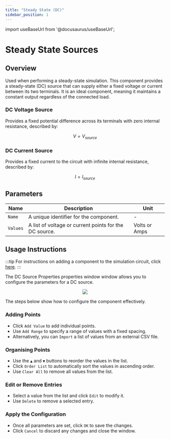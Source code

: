 ```yaml
---
title: "Steady State (DC)"
sidebar_position: 1
---
```


import useBaseUrl from '@docusaurus/useBaseUrl';

# Steady State Sources
## Overview
Used when performing a steady-state simulation. This component provides a steady-state (DC) source that can supply either a fixed voltage or current between its two terminals. It is an ideal component, meaning it maintains a constant output regardless of the connected load.



### DC Voltage Source
Provides a fixed potential difference across its terminals with zero internal resistance, described by:

$$
V = V_{source}
$$

### DC Current Source
Provides a fixed current to the circuit with infinite internal resistance, described by:

$$
I = I_{source}
$$

## Parameters
<div class="properties-table">

| Name     | Description                                            | Unit          |
|----------|--------------------------------------------------------|---------------|
| `Name`   | A unique identifier for the component.                 | -             |
| `Values` | A list of voltage or current points for the DC source. | Volts or Amps |

</div>

## Usage Instructions

:::tip
For instructions on adding a component to the simulation circuit, click [here](../introduction#adding-a-component-to-the-simulation-circuit).
:::

The DC Source Properties properties window window allows you to configure the parameters for a DC source. 

<p align="center">
  <img src={useBaseUrl('img/circuit-simulator/sources/01.png')}/>
</p>

The steps below show how to configure the component effectively.

### Adding Points 
- Click `Add Value` to add individual points.  
- Use `Add Range` to specify a range of values with a fixed spacing.  
- Alternatively, you can `Import` a list of values from an external CSV file.  

### Organising Points
- Use the `▲` and `▼` buttons to reorder the values in the list.  
- Click `Order List` to automatically sort the values in ascending order.  
- Use `Clear All` to remove all values from the list.  

### Edit or Remove Entries
- Select a value from the list and click ``Edit`` to modify it.  
- Use `Delete` to remove a selected entry.  

### Apply the Configuration
- Once all parameters are set, click `OK` to save the changes.  
- Click `Cancel` to discard any changes and close the window.